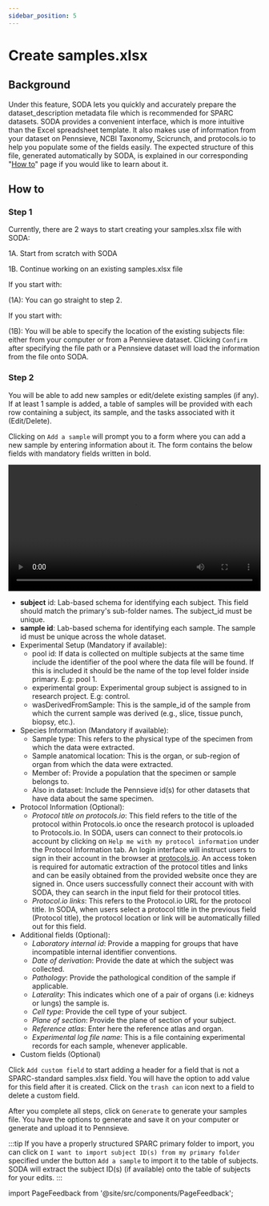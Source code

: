 ```yaml
---
sidebar_position: 5
---
```


# Create samples.xlsx

## Background

Under this feature, SODA lets you quickly and accurately prepare the dataset_description metadata file which is recommended for SPARC datasets. SODA provides a convenient interface, which is more intuitive than the Excel spreadsheet template. It also makes use of information from your dataset on Pennsieve, NCBI Taxonomy, Scicrunch, and protocols.io to help you populate some of the fields easily. The expected structure of this file, generated automatically by SODA, is explained in our corresponding "[How to](../how-to/how-to-structure-the-samples-metadata-file.md)" page if you would like to learn about it.

## How to

### Step 1

Currently, there are 2 ways to start creating your samples.xlsx file with SODA:

1A. Start from scratch with SODA

1B. Continue working on an existing samples.xlsx file

If you start with:

(1A): You can go straight to step 2.

If you start with:

(1B): You will be able to specify the location of the existing subjects file: either from your computer or from a Pennsieve dataset. Clicking `Confirm` after specifying the file path or a Pennsieve dataset will load the information from the file onto SODA.

### Step 2

You will be able to add new samples or edit/delete existing samples (if any). If at least 1 sample is added, a table of samples will be provided with each row containing a subject, its sample, and the tasks associated with it (Edit/Delete).

Clicking on `Add a sample` will prompt you to a form where you can add a new sample by entering information about it. The form contains the below fields with mandatory fields written in bold.

<video 
  controls 
  width="100%" 
  src="https://github.com/fairdataihub/SODA-for-SPARC/raw/main/docs/documentation/Videos/Samples-interface.mp4" 
/>

- **subject** id: Lab-based schema for identifying each subject. This field should match the primary's sub-folder names. The subject_id must be unique.
- **sample id**: Lab-based schema for identifying each sample. The sample id must be unique across the whole dataset.
- Experimental Setup (Mandatory if available):
  - pool id: If data is collected on multiple subjects at the same time include the identifier of the pool where the data file will be found. If this is included it should be the name of the top level folder inside primary. E.g: pool 1.
  - experimental group: Experimental group subject is assigned to in research project. E.g: control.
  - wasDerivedFromSample: This is the sample_id of the sample from which the current sample was derived (e.g., slice, tissue punch, biopsy, etc.).
- Species Information (Mandatory if available):
  - Sample type: This refers to the physical type of the specimen from which the data were extracted.
  - Sample anatomical location: This is the organ, or sub-region of organ from which the data were extracted.
  - Member of: Provide a population that the specimen or sample belongs to.
  - Also in dataset: Include the Pennsieve id(s) for other datasets that have data about the same specimen.
- Protocol Information (Optional):
  - _Protocol title on protocols.io_: This field refers to the title of the protocol within Protocols.io once the research protocol is uploaded to Protocols.io. In SODA, users can connect to their protocols.io account by clicking on `Help me with my protocol information` under the Protocol Information tab. An login interface will instruct users to sign in their account in the browser at [protocols.io](https://www.protocols.io/developers). An access token is required for automatic extraction of the protocol titles and links and can be easily obtained from the provided website once they are signed in. Once users successfully connect their account with with SODA, they can search in the input field for their protocol titles.
  - _Protocol.io links_: This refers to the Protocol.io URL for the protocol title. In SODA, when users select a protocol title in the previous field (Protocol title), the protocol location or link will be automatically filled out for this field.
- Additional fields (Optional):
  - _Laboratory internal id_: Provide a mapping for groups that have incompatible internal identifier conventions.
  - _Date of derivation_: Provide the date at which the subject was collected.
  - _Pathology_: Provide the pathological condition of the sample if applicable.
  - _Laterality_: This indicates which one of a pair of organs (i.e: kidneys or lungs) the sample is.
  - _Cell type_: Provide the cell type of your subject.
  - _Plane of section_: Provide the plane of section of your subject.
  - _Reference atlas_: Enter here the reference atlas and organ.
  - _Experimental log file name_: This is a file containing experimental records for each sample, whenever applicable.
- Custom fields (Optional)

Click `Add custom field` to start adding a header for a field that is not a SPARC-standard samples.xlsx field. You will have the option to add value for this field after it is created. Click on the `trash can` icon next to a field to delete a custom field.

After you complete all steps, click on `Generate` to generate your samples file. You have the options to generate and save it on your computer or generate and upload it to Pennsieve.

:::tip
If you have a properly structured SPARC primary folder to import, you can click on `I want to import subject ID(s) from my primary folder` specified under the button `Add a sample` to import it to the table of subjects. SODA will extract the subject ID(s) (if available) onto the table of subjects for your edits.
:::

import PageFeedback from '@site/src/components/PageFeedback';

<PageFeedback />